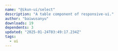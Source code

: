 ```yaml
---
name: "@ikun-ui/select"
description: "A table component of responsive-ui."
author: "baiwusanyu"
downloads: 19
dependents: 3
updated: "2025-01-24T03:49:17.234Z"
tags: 
  - ui
---
```

